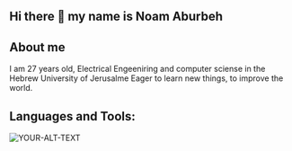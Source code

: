 ## Hi there 👋 my name is Noam Aburbeh ##

## About me ##

I am 27 years old, Electrical Engeeniring and computer sciense in the Hebrew University of Jerusalme
Eager to learn new things, to improve the world.

## Languages and Tools:

<picture>
 <source media="(prefers-color-scheme: dark)" srcset="https://en.wikipedia.org/wiki/Java_(programming_language)#/media/File:Java_programming_language_logo.svg">
 <source media="(prefers-color-scheme: light)" srcset="https://en.wikipedia.org/wiki/Java_(programming_language)#/media/File:Java_programming_language_logo.svg">
 <img alt="YOUR-ALT-TEXT" src="https://en.wikipedia.org/wiki/Java_(programming_language)#/media/File:Java_programming_language_logo.svg">
</picture>

